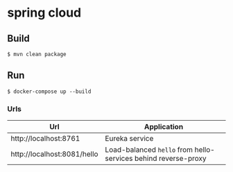 # spring cloud

## Build

    $ mvn clean package
    
## Run

    $ docker-compose up --build

### Urls

| Url  | Application |
|------|-------------|
| http://localhost:8761 | Eureka service |
| http://localhost:8081/hello | Load-balanced `hello` from hello-services behind reverse-proxy |
